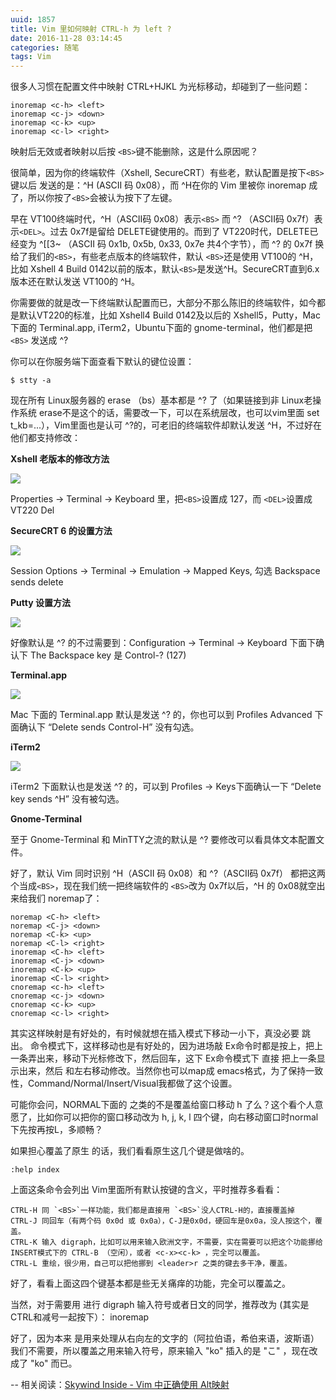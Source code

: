 ```yaml
---
uuid: 1857
title: Vim 里如何映射 CTRL-h 为 left ?
date: 2016-11-28 03:14:45
categories: 随笔
tags: Vim
---
```

很多人习惯在配置文件中映射 CTRL+HJKL 为光标移动，却碰到了一些问题：

    inoremap <c-h> <left>
    inoremap <c-j> <down>
    inoremap <c-k> <up>
    inoremap <c-l> <right>

映射后无效或者映射以后按 `<BS>`键不能删除，这是什么原因呢？

很简单，因为你的终端软件（Xshell, SecureCRT）有些老，默认配置是按下`<BS>`键以后 发送的是：^H (ASCII 码 0x08），而 ^H在你的 Vim 里被你 inoremap 成  了，所以你按了`<BS>`会被认为按下了左键。

早在 VT100终端时代，^H（ASCII码 0x08）表示`<BS>` 而 ^? （ASCII码 0x7f）表示`<DEL>`。过去 0x7f是留给 DELETE键使用的。而到了 VT220时代，DELETE已经变为 ^[[3~ （ASCII 码 0x1b, 0x5b, 0x33, 0x7e 共4个字节），而 ^? 的 0x7f 换给了我们的`<BS>`，有些老点版本的终端软件，默认
`<BS>`还是使用 VT100的 ^H，比如 Xshell 4 Build 0142以前的版本，默认`<BS>`是发送^H。SecureCRT直到6.x版本还在默认发送 VT100的 ^H。

你需要做的就是改一下终端默认配置而已，大部分不那么陈旧的终端软件，如今都是默认VT220的标准，比如 Xshell4 Build 0142及以后的 Xshell5，Putty，Mac下面的 Terminal.app, iTerm2，Ubuntu下面的 gnome-terminal，他们都是把 `<BS>` 发送成 ^?

你可以在你服务端下面查看下默认的键位设置：

    $ stty -a

现在所有 Linux服务器的 erase （bs）基本都是 ^? 了（如果链接到非 Linux老操作系统 erase不是这个的话，需要改一下，可以在系统层改，也可以vim里面 set t_kb=...），Vim里面也是认可 ^?的，可老旧的终端软件却默认发送 ^H，不过好在他们都支持修改：

**Xshell 老版本的修改方法**

![](https://skywind3000.github.io/word/images/vim_mapch_1.png)

Properties -> Terminal -> Keyboard 里，把`<BS>`设置成 127，而 `<DEL>`设置成 VT220 Del

**SecureCRT 6 的设置方法**

![](https://skywind3000.github.io/word/images/vim_mapch_2.png)

Session Options -> Terminal -> Emulation -> Mapped Keys, 勾选 Backspace sends delete

**Putty 设置方法**

![](https://skywind3000.github.io/word/images/vim_mapch_3.png)

好像默认是 ^? 的不过需要到：Configuration -> Terminal -> Keyboard 下面下确认下 The Backspace key 是 Control-? (127)

**Terminal.app**

![](https://skywind3000.github.io/word/images/vim_mapch_4.jpg)

Mac 下面的 Terminal.app 默认是发送 ^? 的，你也可以到 Profiles Advanced 下面确认下 “Delete sends Control-H” 没有勾选。

**iTerm2**

![](https://skywind3000.github.io/word/images/vim_mapch_5.png)

iTerm2 下面默认也是发送 ^? 的，可以到 Profiles -> Keys下面确认一下 “Delete key sends ^H” 没有被勾选。

**Gnome-Terminal**

至于 Gnome-Terminal 和 MinTTY之流的默认是 ^? 要修改可以看具体文本配置文件。

好了，默认 Vim 同时识别 ^H（ASCII 码 0x08）和 ^?（ASCII码 0x7f） 都把这两个当成`<BS>`，现在我们统一把终端软件的 `<BS>`改为 0x7f以后，^H 的 0x08就空出来给我们 noremap了：

    noremap <C-h> <left>
    noremap <C-j> <down>
    noremap <C-k> <up>
    noremap <C-l> <right>
    inoremap <C-h> <left>
    inoremap <C-j> <down>
    inoremap <C-k> <up>
    inoremap <C-l> <right>
    cnoremap <c-h> <left>
    cnoremap <c-j> <down>
    cnoremap <c-k> <up>
    cnoremap <c-l> <right>

其实这样映射是有好处的，有时候就想在插入模式下移动一小下，真没必要 跳出。 命令模式下，这样移动也是有好处的，因为进场敲 Ex命令时都是按上，把上一条弄出来，移动下光标修改下，然后回车，这下 Ex命令模式下 直接 把上一条显示出来，然后 和左右移动修改。当然你也可以map成 emacs格式，为了保持一致性，Command/Normal/Insert/Visual我都做了这个设置。

可能你会问，NORMAL下面的  之类的不是覆盖给窗口移动 h 了么？这个看个人意愿了，比如你可以把你的窗口移动改为 h, j, k, l 四个键，向右移动窗口时normal下先按再按L，多顺畅？

如果担心覆盖了原生  的话，我们看看原生这几个键是做啥的。

    :help index

上面这条命令会列出 Vim里面所有默认按键的含义，平时推荐多看看：

    CTRL-H 同 `<BS>`一样功能，我们都是直接用 `<BS>`没人CTRL-H的，直接覆盖掉
    CTRL-J 同回车（有两个码 0x0d 或 0x0a），C-J是0x0d，硬回车是0x0a，没人按这个，覆盖。
    CTRL-K 输入 digraph，比如可以用来输入欧洲文字，不需要，实在需要可以把这个功能挪给 INSERT模式下的 CTRL-B （空闲），或者 <c-x><c-k> ，完全可以覆盖。
    CTRL-L 重绘，很少用，自己可以把他挪到 <leader>r 之类的键去多干净，覆盖。

好了，看看上面这四个键基本都是些无关痛痒的功能，完全可以覆盖之。

当然，对于需要用  进行 digraph 输入符号或者日文的同学，推荐改为 (其实是CTRL和减号一起按下）： inoremap

好了，因为本来  是用来处理从右向左的文字的（阿拉伯语，希伯来语，波斯语）我们不需要，所以覆盖之用来输入符号，原来输入 "ko" 插入的是 "こ" ，现在改成了 "ko" 而已。

\-- 相关阅读：[Skywind Inside - Vim 中正确使用 Alt映射](http://www.skywind.me/blog/archives/1846)

